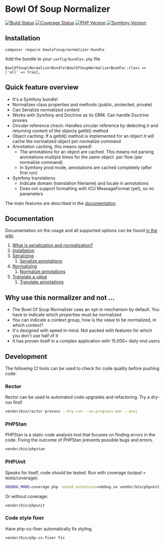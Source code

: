 Bowl Of Soup Normalizer
=====

[![Build Status](https://travis-ci.org/BowlOfSoup/NormalizerBundle.svg?branch=master)](https://travis-ci.org/BowlOfSoup/NormalizerBundle)
[![Coverage Status](https://coveralls.io/repos/github/BowlOfSoup/NormalizerBundle/badge.svg?branch=master)](https://coveralls.io/github/BowlOfSoup/NormalizerBundle?branch=master)
[![PHP Version](https://img.shields.io/badge/php-7.2.x%20--%208.2.x-blue.svg)](https://www.php.net/)
[![Symfony Version](https://img.shields.io/badge/symfony-4.4.x%20--%205.1.x-blue.svg)](https://symfony.com/)


Installation
-----
    composer require bowlofsoup/normalizer-bundle

Add the bundle to your `config/bundles.php` file

    BowlOfSoup\NormalizerBundle\BowlOfSoupNormalizerBundle::class => ['all' => true],

Quick feature overview
-----
- It's a Symfony bundle!
- Normalizes class properties and methods (public, protected, private)
- Can Serialize normalized content
- Works with Symfony and Doctrine as its ORM. Can handle Doctrine proxies
- Circular reference check: Handles circular reference by detecting it and returning content of the objects getId() method
- Object caching: If a getId() method is implemented for an object it will cache the normalized object per normalize command
- Annotation caching, this means speed!
    - The annotations for an object are cached. This means not parsing annotations multiple times for the same object. per flow (per normalize command)
    - In Symfony prod mode, annotations are cached completely (after first run)
- Symfony translations
    - Indicate domain (translation filename) and locale in annotations
    - Does not support formatting with ICU MessageFormat (yet), so no parameters

The main features are described in the [documentation](https://github.com/BowlOfSoup/NormalizerBundle/wiki).

Documentation
-----
Documentation on the usage and all supported options can be found [in the wiki](https://github.com/BowlOfSoup/NormalizerBundle/wiki).

1. [What is serialization and normalization?](https://github.com/BowlOfSoup/NormalizerBundle/wiki/What-is-serialization-and-normalization%3F)
2. [Installation](https://github.com/BowlOfSoup/NormalizerBundle/wiki/Installation)
3. [Serializing](https://github.com/BowlOfSoup/NormalizerBundle/wiki/Serializing)
    1. [Serialize annotations](https://github.com/BowlOfSoup/NormalizerBundle/wiki/Serialize-annotations)
4. [Normalizing](https://github.com/BowlOfSoup/NormalizerBundle/wiki/Normalizing)
    1. [Normalize annotations](https://github.com/BowlOfSoup/NormalizerBundle/wiki/Normalize-annotations)
5. [Translate a value](https://github.com/BowlOfSoup/NormalizerBundle/wiki/Translate-a-value)
    1. [Translate annotations](https://github.com/BowlOfSoup/NormalizerBundle/wiki/Translate-annotations)

Why use this normalizer and not ...
-----
- The Bowl Of Soup Normalizer uses an opt-in mechanism by default. You have to indicate which properties must be normalized
- You can indicate a context group, how is the value to be normalized, in which context?
- It's designed with speed in mind. Not packed with features for which you don't use half of it
- It has proven itself in a complex application with 15.000+ daily end users

Development
-----
The following CI tools can be used to check for code quality before pushing code:

### Rector
Rector can be used to automated code upgrades and refactoring. Try a dry-run first!
```bash
vendor/bin/rector process --dry-run --no-progress-bar --ansi
```

### PHPStan
PHPStan is a static code analysis tool that focuses on finding errors in the code.
Fixing the outcome of PHPStan prevents possible bugs and errors.
```bash
vendor/bin/phpstan
```

### PHPUnit
Speaks for itself, code should be tested. Run with coverage (output = tests/coverage):
```bash
XDEBUG_MODE=coverage php -dzend_extension=xdebug.so vendor/bin/phpunit 
```
Or without coverage:
```bash
vendor/bin/phpunit
```

### Code style fixer
Have php-cs-fixer automatically fix styling.
```bash
vendor/bin/php-cs-fixer fix
```